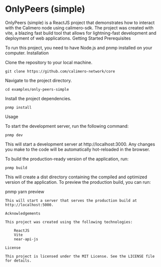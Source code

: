 # OnlyPeers (simple)

OnlyPeers (simple) is a ReactJS project that demonstrates how to interact with the Calimero node using calimero-sdk. The project was created with vite, a blazing fast build tool that allows for lightning-fast development and deployment of web applications.
Getting Started
Prerequisites

To run this project, you need to have Node.js and pnmp installed on your computer.
Installation

Clone the repository to your local machine.

```
git clone https://github.com/calimero-network/core
```
Navigate to the project directory.

```
cd examples/only-peers-simple
```
Install the project dependencies.

```
pnmp install
```
Usage

To start the development server, run the following command:

```
pnmp dev
```
This will start a development server at http://localhost:3000. Any changes you make to the code will be automatically hot-reloaded in the browser.

To build the production-ready version of the application, run:

```
pnmp build
```
This will create a dist directory containing the compiled and optimized version of the application. To preview the production build, you can run:

pnmp
yarn preview
```
This will start a server that serves the production build at http://localhost:5000.

Acknowledgements

This project was created using the following technologies:

    ReactJS
    Vite
    near-api-js

License

This project is licensed under the MIT License. See the LICENSE file for details.
